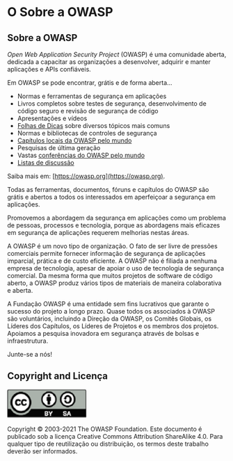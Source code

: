 # O Sobre a OWASP

## Sobre a OWASP

*Open Web Application Security Project* (OWASP) é uma comunidade aberta, dedicada a capacitar as organizações a desenvolver, adquirir e manter aplicações e APIs confiáveis. 

Em OWASP se pode encontrar, grátis e de forma aberta...

- Normas e ferramentas de segurança em aplicações
- Livros completos sobre testes de segurança, desenvolvimento de código seguro e revisão de segurança de código
- Apresentações e vídeos
- [Folhas de Dicas](https://cheatsheetseries.owasp.org/) sobre diversos tópicos mais comuns
- Normas e bibliotecas de controles de segurança
- [Capítulos locais da OWASP pelo mundo](https://owasp.org/chapters/)
- Pesquisas de última geração
- Vastas [conferências do OWASP pelo mundo](https://owasp.org/events/)
- [Listas de discussão](https://lists.owasp.org/mailman/listinfo)

Saiba mais em: [https://owasp.org](https://owasp.org).

Todas as ferramentas, documentos, fóruns e capítulos do OWASP são grátis e abertos a todos os interessados em aperfeiçoar a segurança em aplicações.

Promovemos a abordagem da segurança em aplicações como um problema de pessoas, processos e tecnologia, porque as abordagens mais eficazes em segurança de aplicações requerem melhorias nestas áreas.

A OWASP é um novo tipo de organização. O fato de ser livre de pressões comerciais permite fornecer informação de segurança de aplicações imparcial, prática e de custo eficiente.
A OWASP não é filiada a nenhuma empresa de tecnologia, apesar de apoiar o uso de tecnologia de segurança comercial. Da mesma forma que muitos projetos de software de código aberto, a OWASP produz vários tipos de materiais de maneira colaborativa e aberta.

A Fundação OWASP é uma entidade sem fins lucrativos que garante o sucesso do projeto a longo prazo. Quase todos os associados à OWASP são voluntários, incluindo a Direção da OWASP, os Comitês Globais, os Líderes dos Capítulos, os Líderes de Projetos e os membros dos projetos. Apoiamos a pesquisa inovadora em segurança através de bolsas e infraestrutura.

Junte-se a nós!

## Copyright and Licença

![license](images/license.png)

Copyright © 2003-2021 The OWASP Foundation. Este documento é publicado sob a licença Creative Commons Attribution ShareAlike 4.0. Para qualquer tipo de reutilização ou distribuição, os termos deste trabalho deverão ser informados.

